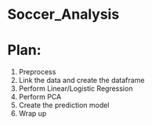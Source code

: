 # Soccer_Analysis

# Plan:

1. Preprocess
2. Link the data and create the dataframe
3. Perform Linear/Logistic Regression
4. Perform PCA
5. Create the prediction model
6. Wrap up
